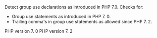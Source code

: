Detect group use declarations as introduced in PHP 7.0.
Checks for:
- Group use statements as introduced in PHP 7. 0. 
- Trailing comma's in group use statements as allowed since PHP 7. 2. 

PHP version 7. 0
PHP version 7. 2